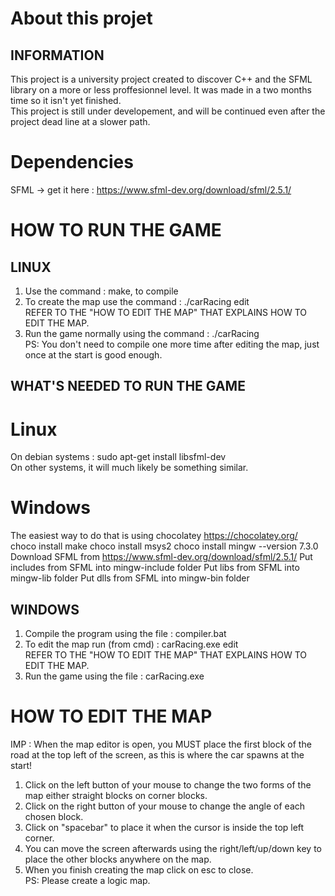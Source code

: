 # About this projet
## INFORMATION
This project is a university project created to discover C++ and the SFML library on a more or less proffesionnel level. It was made in a two months time so it isn't yet finished.<br />
This project is still under developement, and will be continued even after the project dead line at a slower path.

# Dependencies
SFML -> get it here : https://www.sfml-dev.org/download/sfml/2.5.1/

# HOW TO RUN THE GAME 
## LINUX
1) Use the command : make, to compile<br />
2) To create the map use the command : ./carRacing edit<br />
REFER TO THE "HOW TO EDIT THE MAP" THAT EXPLAINS HOW TO EDIT THE MAP.<br />
3) Run the game normally using the command : ./carRacing<br />
PS: You don't need to compile one more time after editing the map, just once at the start is good enough.<br />
## WHAT'S NEEDED TO RUN THE GAME
# Linux
On debian systems : sudo apt-get install libsfml-dev<br/>
On other systems, it will much likely be something similar.
# Windows
The easiest way to do that is using chocolatey https://chocolatey.org/
choco install make
choco install msys2
choco install mingw --version 7.3.0
Download SFML from https://www.sfml-dev.org/download/sfml/2.5.1/
Put includes from SFML into mingw-include folder
Put libs from SFML into mingw-lib folder
Put dlls from SFML into mingw-bin folder

## WINDOWS 
1) Compile the program using the file : compiler.bat<br />
2) To edit the map run (from cmd) : carRacing.exe edit<br />
REFER TO THE "HOW TO EDIT THE MAP" THAT EXPLAINS HOW TO EDIT THE MAP.<br />
3) Run the game using the file : carRacing.exe

# HOW TO EDIT THE MAP
IMP : When the map editor is open, you MUST place the first block of the road at the top left of the screen, as this is where the car spawns at the start!<br />
1) Click on the left button of your mouse to change the two forms of the map either straight blocks on corner blocks.<br />
2) Click on the right button of your mouse to change the angle of each chosen block.<br />
3) Click on "spacebar" to place it when the cursor is inside the top left corner.<br />
4) You can move the screen afterwards using the right/left/up/down key to place the other blocks anywhere on the map.<br />
5) When you finish creating the map click on esc to close.<br />
PS: Please create a logic map.
